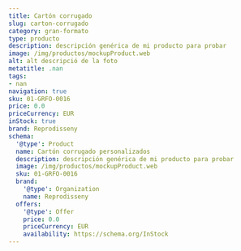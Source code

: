 ```yaml
---
title: Cartón corrugado
slug: carton-corrugado
category: gran-formato
type: producto
description: descripción genérica de mi producto para probar
image: /img/productos/mockupProduct.web
alt: alt descripció de la foto
metatitle: .nan
tags:
- nan
navigation: true
sku: 01-GRFO-0016
price: 0.0
priceCurrency: EUR
inStock: true
brand: Reprodisseny
schema:
  '@type': Product
  name: Cartón corrugado personalizados
  description: descripción genérica de mi producto para probar
  image: /img/productos/mockupProduct.web
  sku: 01-GRFO-0016
  brand:
    '@type': Organization
    name: Reprodisseny
  offers:
    '@type': Offer
    price: 0.0
    priceCurrency: EUR
    availability: https://schema.org/InStock
---
```

